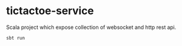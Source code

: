 # tictactoe-service

Scala project which expose collection of websocket and http rest api.

``` 
sbt run
```